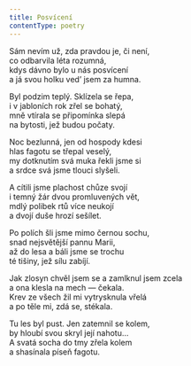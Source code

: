 ```yaml
---
title: Posvícení
contentType: poetry
---
```


<section>

Sám nevím už, zda pravdou je, či není,  
co odbarvila léta rozumná,  
kdys dávno bylo u nás posvícení  
a já svou holku ved’ jsem za humna.

</section>

<section>

Byl podzim teplý. Sklízela se řepa,  
i v jabloních rok zřel se bohatý,  
mně vtírala se připomínka slepá  
na bytosti, jež budou počaty.

</section>

<section>

Noc bezlunná, jen od hospody kdesi  
hlas fagotu se třepal veselý,  
my dotknutím svá muka řekli jsme si  
a srdce svá jsme tlouci slyšeli.

</section>

<section>

A cítili jsme plachost chůze svojí  
i temný žár dvou promluvených vět,  
mdlý polibek rtů více neukojí  
a dvojí duše hrozí sešílet.

</section>

<section>

Po polích šli jsme mimo černou sochu,  
snad nejsvětější pannu Marii,  
až do lesa a báli jsme se trochu  
té tišiny, jež sílu zabíjí.

</section>

<section>

Jak zlosyn chvěl jsem se a zamlknul jsem zcela  
a ona klesla na mech — čekala.  
Krev ze všech žil mi vytrysknula vřelá  
a po těle mi, zdá se, stékala.

</section>

<section>

Tu les byl pust. Jen zatemnil se kolem,  
by hloubí svou skryl její nahotu…  
A svatá socha do tmy zřela kolem  
a shasínala píseň fagotu.

</section>
